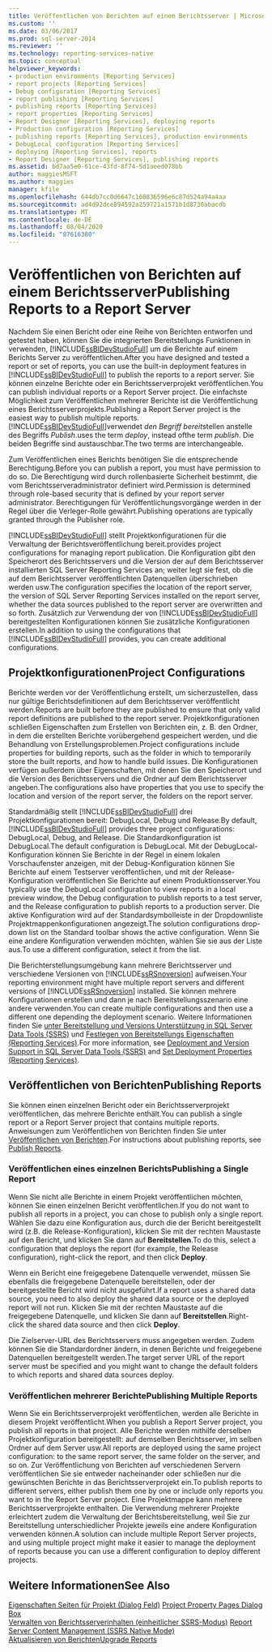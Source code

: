 ```yaml
---
title: Veröffentlichen von Berichten auf einem Berichtsserver | Microsoft-Dokumentation
ms.custom: ''
ms.date: 03/06/2017
ms.prod: sql-server-2014
ms.reviewer: ''
ms.technology: reporting-services-native
ms.topic: conceptual
helpviewer_keywords:
- production environments [Reporting Services]
- report projects [Reporting Services]
- Debug configuration [Reporting Services]
- report publishing [Reporting Services]
- publishing reports [Reporting Services]
- report properties [Reporting Services]
- Report Designer [Reporting Services], deploying reports
- Production configuration [Reporting Services]
- publishing reports [Reporting Services], production environments
- DebugLocal configuration [Reporting Services]
- deploying [Reporting Services], reports
- Report Designer [Reporting Services], publishing reports
ms.assetid: bd7aa5e0-61ce-43fd-8f74-5d1aeed078bb
author: maggiesMSFT
ms.author: maggies
manager: kfile
ms.openlocfilehash: 644db7cc0d6647c160836596e6c87d524a94a4aa
ms.sourcegitcommit: ad4d92dce894592a259721a1571b1d8736abacdb
ms.translationtype: MT
ms.contentlocale: de-DE
ms.lasthandoff: 08/04/2020
ms.locfileid: "87616380"
---
```

# <a name="publishing-reports-to-a-report-server"></a><span data-ttu-id="69526-102">Veröffentlichen von Berichten auf einem Berichtsserver</span><span class="sxs-lookup"><span data-stu-id="69526-102">Publishing Reports to a Report Server</span></span>
  <span data-ttu-id="69526-103">Nachdem Sie einen Bericht oder eine Reihe von Berichten entworfen und getestet haben, können Sie die integrierten Bereitstellungs Funktionen in verwenden, [!INCLUDE[ssBIDevStudioFull](../../includes/ssbidevstudiofull-md.md)] um die Berichte auf einem Berichts Server zu veröffentlichen.</span><span class="sxs-lookup"><span data-stu-id="69526-103">After you have designed and tested a report or set of reports, you can use the built-in deployment features in [!INCLUDE[ssBIDevStudioFull](../../includes/ssbidevstudiofull-md.md)] to publish the reports to a report server.</span></span> <span data-ttu-id="69526-104">Sie können einzelne Berichte oder ein Berichtsserverprojekt veröffentlichen.</span><span class="sxs-lookup"><span data-stu-id="69526-104">You can publish individual reports or a Report Server project.</span></span> <span data-ttu-id="69526-105">Die einfachste Möglichkeit zum Veröffentlichen mehrerer Berichte ist die Veröffentlichung eines Berichtsserverprojekts.</span><span class="sxs-lookup"><span data-stu-id="69526-105">Publishing a Report Server project is the easiest way to publish multiple reports.</span></span> [!INCLUDE[ssBIDevStudioFull](../../includes/ssbidevstudiofull-md.md)]<span data-ttu-id="69526-106">verwendet *den Begriff bereit*stellen anstelle des Begriffs *Publish*.</span><span class="sxs-lookup"><span data-stu-id="69526-106">uses the term *deploy*, instead ofthe term *publish*.</span></span> <span data-ttu-id="69526-107">Die beiden Begriffe sind austauschbar.</span><span class="sxs-lookup"><span data-stu-id="69526-107">The two terms are interchangeable.</span></span>  
  
 <span data-ttu-id="69526-108">Zum Veröffentlichen eines Berichts benötigen Sie die entsprechende Berechtigung.</span><span class="sxs-lookup"><span data-stu-id="69526-108">Before you can publish a report, you must have permission to do so.</span></span> <span data-ttu-id="69526-109">Die Berechtigung wird durch rollenbasierte Sicherheit bestimmt, die vom Berichtsserveradministrator definiert wird.</span><span class="sxs-lookup"><span data-stu-id="69526-109">Permission is determined through role-based security that is defined by your report server administrator.</span></span> <span data-ttu-id="69526-110">Berechtigungen für Veröffentlichungsvorgänge werden in der Regel über die Verleger-Rolle gewährt.</span><span class="sxs-lookup"><span data-stu-id="69526-110">Publishing operations are typically granted through the Publisher role.</span></span>  
  
 [!INCLUDE[ssBIDevStudioFull](../../includes/ssbidevstudiofull-md.md)] <span data-ttu-id="69526-111">stellt Projektkonfigurationen für die Verwaltung der Berichtsveröffentlichung bereit.</span><span class="sxs-lookup"><span data-stu-id="69526-111">provides project configurations for managing report publication.</span></span> <span data-ttu-id="69526-112">Die Konfiguration gibt den Speicherort des Berichtsservers und die Version der auf dem Berichtsserver installierten SQL Server Reporting Services an; weiter legt sie fest, ob die auf dem Berichtsserver veröffentlichten Datenquellen überschrieben werden usw.</span><span class="sxs-lookup"><span data-stu-id="69526-112">The configuration specifies the location of the report server, the version of SQL Server Reporting Services installed on the report server, whether the data sources published to the report server are overwritten and so forth.</span></span> <span data-ttu-id="69526-113">Zusätzlich zur Verwendung der von [!INCLUDE[ssBIDevStudioFull](../../includes/ssbidevstudiofull-md.md)] bereitgestellten Konfigurationen können Sie zusätzliche Konfigurationen erstellen.</span><span class="sxs-lookup"><span data-stu-id="69526-113">In addition to using the configurations that [!INCLUDE[ssBIDevStudioFull](../../includes/ssbidevstudiofull-md.md)] provides, you can create additional configurations.</span></span>  
  
## <a name="project-configurations"></a><span data-ttu-id="69526-114">Projektkonfigurationen</span><span class="sxs-lookup"><span data-stu-id="69526-114">Project Configurations</span></span>  
 <span data-ttu-id="69526-115">Berichte werden vor der Veröffentlichung erstellt, um sicherzustellen, dass nur gültige Berichtsdefinitionen auf dem Berichtsserver veröffentlicht werden.</span><span class="sxs-lookup"><span data-stu-id="69526-115">Reports are built before they are published to ensure that only valid report definitions are published to the report server.</span></span> <span data-ttu-id="69526-116">Projektkonfigurationen schließen Eigenschaften zum Erstellen von Berichten ein, z. B. den Ordner, in dem die erstellten Berichte vorübergehend gespeichert werden, und die Behandlung von Erstellungsproblemen.</span><span class="sxs-lookup"><span data-stu-id="69526-116">Project configurations include properties for building reports, such as the folder in which to temporarily store the built reports, and how to handle build issues.</span></span> <span data-ttu-id="69526-117">Die Konfigurationen verfügen außerdem über Eigenschaften, mit denen Sie den Speicherort und die Version des Berichtsservers und die Ordner auf dem Berichtsserver angeben.</span><span class="sxs-lookup"><span data-stu-id="69526-117">The configurations also have properties that you use to specify the location and version of the report server, the folders on the report server.</span></span>  
  
 <span data-ttu-id="69526-118">Standardmäßig stellt [!INCLUDE[ssBIDevStudioFull](../../includes/ssbidevstudiofull-md.md)] drei Projektkonfigurationen bereit: DebugLocal, Debug und Release.</span><span class="sxs-lookup"><span data-stu-id="69526-118">By default, [!INCLUDE[ssBIDevStudioFull](../../includes/ssbidevstudiofull-md.md)] provides three project configurations: DebugLocal, Debug, and Release.</span></span> <span data-ttu-id="69526-119">Die Standardkonfiguration ist DebugLocal.</span><span class="sxs-lookup"><span data-stu-id="69526-119">The default configuration is DebugLocal.</span></span> <span data-ttu-id="69526-120">Mit der DebugLocal-Konfiguration können Sie Berichte in der Regel in einem lokalen Vorschaufenster anzeigen, mit der Debug-Konfiguration können Sie Berichte auf einem Testserver veröffentlichen, und mit der Release-Konfiguration veröffentlichen Sie Berichte auf einem Produktionsserver.</span><span class="sxs-lookup"><span data-stu-id="69526-120">You typically use the DebugLocal configuration to view reports in a local preview window, the Debug configuration to publish reports to a test server, and the Release configuration to publish reports to a production server.</span></span> <span data-ttu-id="69526-121">Die aktive Konfiguration wird auf der Standardsymbolleiste in der Dropdownliste Projektmappenkonfigurationen angezeigt.</span><span class="sxs-lookup"><span data-stu-id="69526-121">The solution configurations drop-down list on the Standard toolbar shows the active configuration.</span></span> <span data-ttu-id="69526-122">Wenn Sie eine andere Konfiguration verwenden möchten, wählen Sie sie aus der Liste aus.</span><span class="sxs-lookup"><span data-stu-id="69526-122">To use a different configuration, select it from the list.</span></span>  
  
 <span data-ttu-id="69526-123">Die Berichterstellungsumgebung kann mehrere Berichtsserver und verschiedene Versionen von [!INCLUDE[ssRSnoversion](../../includes/ssrsnoversion-md.md)] aufweisen.</span><span class="sxs-lookup"><span data-stu-id="69526-123">Your reporting environment might have multiple report servers and different versions of [!INCLUDE[ssRSnoversion](../../includes/ssrsnoversion-md.md)] installed.</span></span> <span data-ttu-id="69526-124">Sie können mehrere Konfigurationen erstellen und dann je nach Bereitstellungsszenario eine andere verwenden.</span><span class="sxs-lookup"><span data-stu-id="69526-124">You can create multiple configurations and then use a different one depending the deployment scenario.</span></span> <span data-ttu-id="69526-125">Weitere Informationen finden Sie [unter Bereitstellung und Versions Unterstützung in SQL Server Data Tools &#40;SSRS&#41;](../tools/deployment-and-version-support-in-sql-server-data-tools-ssrs.md) und [Festlegen von Bereitstellungs Eigenschaften &#40;Reporting Services&#41;](../tools/set-deployment-properties-reporting-services.md).</span><span class="sxs-lookup"><span data-stu-id="69526-125">For more information, see [Deployment and Version Support in SQL Server Data Tools &#40;SSRS&#41;](../tools/deployment-and-version-support-in-sql-server-data-tools-ssrs.md) and [Set Deployment Properties &#40;Reporting Services&#41;](../tools/set-deployment-properties-reporting-services.md).</span></span>  
  
## <a name="publishing-reports"></a><span data-ttu-id="69526-126">Veröffentlichen von Berichten</span><span class="sxs-lookup"><span data-stu-id="69526-126">Publishing Reports</span></span>  
 <span data-ttu-id="69526-127">Sie können einen einzelnen Bericht oder ein Berichtsserverprojekt veröffentlichen, das mehrere Berichte enthält.</span><span class="sxs-lookup"><span data-stu-id="69526-127">You can publish a single report or a Report Server project that contains multiple reports.</span></span> <span data-ttu-id="69526-128">Anweisungen zum Veröffentlichen von Berichten finden Sie unter [Veröffentlichen von Berichten](../publish-reports.md).</span><span class="sxs-lookup"><span data-stu-id="69526-128">For instructions about publishing reports, see [Publish Reports](../publish-reports.md).</span></span>  
  
### <a name="publishing-a-single-report"></a><span data-ttu-id="69526-129">Veröffentlichen eines einzelnen Berichts</span><span class="sxs-lookup"><span data-stu-id="69526-129">Publishing a Single Report</span></span>  
 <span data-ttu-id="69526-130">Wenn Sie nicht alle Berichte in einem Projekt veröffentlichen möchten, können Sie einen einzelnen Bericht veröffentlichen.</span><span class="sxs-lookup"><span data-stu-id="69526-130">If you do not want to publish all reports in a project, you can chose to publish only a single report.</span></span> <span data-ttu-id="69526-131">Wählen Sie dazu eine Konfiguration aus, durch die der Bericht bereitgestellt wird (z.B. die Release-Konfiguration), klicken Sie mit der rechten Maustaste auf den Bericht, und klicken Sie dann auf **Bereitstellen**.</span><span class="sxs-lookup"><span data-stu-id="69526-131">To do this, select a configuration that deploys the report (for example, the Release configuration), right-click the report, and then click **Deploy**.</span></span>  
  
 <span data-ttu-id="69526-132">Wenn ein Bericht eine freigegebene Datenquelle verwendet, müssen Sie ebenfalls die freigegebene Datenquelle bereitstellen, oder der bereitgestellte Bericht wird nicht ausgeführt.</span><span class="sxs-lookup"><span data-stu-id="69526-132">If a report uses a shared data source, you need to also deploy the shared data source or the deployed report will not run.</span></span> <span data-ttu-id="69526-133">Klicken Sie mit der rechten Maustaste auf die freigegebene Datenquelle, und klicken Sie dann auf **Bereitstellen**.</span><span class="sxs-lookup"><span data-stu-id="69526-133">Right-click the shared data source and then click **Deploy**.</span></span>  
  
 <span data-ttu-id="69526-134">Die Zielserver-URL des Berichtsservers muss angegeben werden. Zudem können Sie die Standardordner ändern, in denen Berichte und freigegebene Datenquellen bereitgestellt werden.</span><span class="sxs-lookup"><span data-stu-id="69526-134">The target server URL of the report server must be specified and you might want to change the default folders to which reports and shared data sources deploy.</span></span>  
  
### <a name="publishing-multiple-reports"></a><span data-ttu-id="69526-135">Veröffentlichen mehrerer Berichte</span><span class="sxs-lookup"><span data-stu-id="69526-135">Publishing Multiple Reports</span></span>  
 <span data-ttu-id="69526-136">Wenn Sie ein Berichtsserverprojekt veröffentlichen, werden alle Berichte in diesem Projekt veröffentlicht.</span><span class="sxs-lookup"><span data-stu-id="69526-136">When you publish a Report Server project, you publish all reports in that project.</span></span> <span data-ttu-id="69526-137">Alle Berichte werden mithilfe derselben Projektkonfiguration bereitgestellt: auf demselben Berichtsserver, im selben Ordner auf dem Server usw.</span><span class="sxs-lookup"><span data-stu-id="69526-137">All reports are deployed using the same project configuration: to the same report server, the same folder on the server, and so on.</span></span> <span data-ttu-id="69526-138">Zur Veröffentlichung von Berichten auf verschiedenen Servern veröffentlichen Sie sie entweder nacheinander oder schließen nur die gewünschten Berichte in das Berichtsserverprojekt ein.</span><span class="sxs-lookup"><span data-stu-id="69526-138">To publish reports to different servers, either publish them one by one or include only reports you want to in the Report Server project.</span></span> <span data-ttu-id="69526-139">Eine Projektmappe kann mehrere Berichtsserverprojekte enthalten. Die Verwendung mehrerer Projekte erleichtert zudem die Verwaltung der Berichtsbereitstellung, weil Sie zur Bereitstellung unterschiedlicher Projekte jeweils eine andere Konfiguration verwenden können.</span><span class="sxs-lookup"><span data-stu-id="69526-139">A solution can include multiple Report Server projects, and using multiple project might make it easier to manage the deployment of reports because you can use a different configuration to deploy different projects.</span></span>  
  
## <a name="see-also"></a><span data-ttu-id="69526-140">Weitere Informationen</span><span class="sxs-lookup"><span data-stu-id="69526-140">See Also</span></span>  
 <span data-ttu-id="69526-141">[Eigenschaften Seiten für Projekt (Dialog Feld)](../tools/project-property-pages-dialog-box.md) </span><span class="sxs-lookup"><span data-stu-id="69526-141">[Project Property Pages Dialog Box](../tools/project-property-pages-dialog-box.md) </span></span>  
 <span data-ttu-id="69526-142">[Verwalten von Berichtsserverinhalten &#40;einheitlicher SSRS-Modus&#41;](../report-server/report-server-content-management-ssrs-native-mode.md) </span><span class="sxs-lookup"><span data-stu-id="69526-142">[Report Server Content Management &#40;SSRS Native Mode&#41;](../report-server/report-server-content-management-ssrs-native-mode.md) </span></span>  
 [<span data-ttu-id="69526-143">Aktualisieren von Berichten</span><span class="sxs-lookup"><span data-stu-id="69526-143">Upgrade Reports</span></span>](../install-windows/upgrade-reports.md)  
  
  
